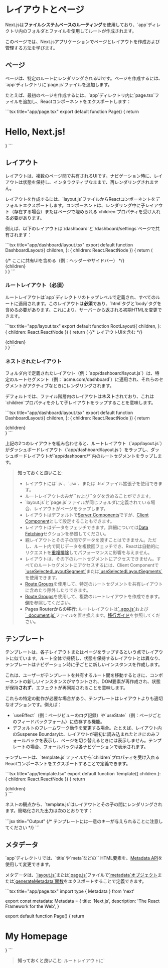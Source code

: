 # レイアウトとページ

Next.jsは**ファイルシステムベースのルーティング**を使用しており、\`app\`ディレクトリ内のフォルダとファイルを使用してルートが作成されます。

このページでは、Next.jsアプリケーションでページとレイアウトを作成および管理する方法を学びます。

## ページ

ページは、特定のルートにレンダリングされるUIです。ページを作成するには、\`app\`ディレクトリに\`page.js\`ファイルを追加します。

たとえば、最初のページを作成するには、\`app\`ディレクトリ内に\`page.tsx\`ファイルを追加し、Reactコンポーネントをエクスポートします：

\`\`\`tsx title="app/page.tsx"
export default function Page() {
  return <h1>Hello, Next.js!</h1>
}
\`\`\`

## レイアウト

レイアウトは、複数のページ間で共有されるUIです。ナビゲーション時に、レイアウトは状態を保持し、インタラクティブなままで、再レンダリングされません。

レイアウトを作成するには、\`layout.js\`ファイルからReactコンポーネントをデフォルトエクスポートします。コンポーネントは、レンダリング中に子レイアウト（存在する場合）またはページで埋められる\`children\`プロパティを受け入れる必要があります。

例えば、以下のレイアウトは\`/dashboard\`と\`/dashboard/settings\`ページで共有されます：

\`\`\`tsx title="app/dashboard/layout.tsx"
export default function DashboardLayout({
  children,
}: {
  children: React.ReactNode
}) {
  return (
    <section>
      {/* ここに共有UIを含める（例：ヘッダーやサイドバー） */}
      <nav></nav>
      {children}
    </section>
  )
}
\`\`\`

### ルートレイアウト（必須）

ルートレイアウトは\`app\`ディレクトリのトップレベルで定義され、すべてのルートに適用されます。このレイアウトは**必須**であり、\`html\`タグと\`body\`タグを含める必要があります。これにより、サーバーから返される初期HTMLを変更できます。

\`\`\`tsx title="app/layout.tsx"
export default function RootLayout({
  children,
}: {
  children: React.ReactNode
}) {
  return (
    <html lang="ja">
      <body>
        {/* レイアウトUIを含む */}
        <main>{children}</main>
      </body>
    </html>
  )
}
\`\`\`

### ネストされたレイアウト

フォルダ内で定義されたレイアウト（例：\`app/dashboard/layout.js\`）は、特定のルートセグメント（例：\`acme.com/dashboard\`）に適用され、それらのセグメントがアクティブなときにレンダリングされます。

デフォルトでは、ファイル階層内のレイアウトは**ネスト**されており、これは\`children\`プロパティを介して子レイアウトをラップすることを意味します。

\`\`\`tsx title="app/dashboard/layout.tsx"
export default function DashboardLayout({
  children,
}: {
  children: React.ReactNode
}) {
  return <section>{children}</section>
}
\`\`\`

上記の2つのレイアウトを組み合わせると、ルートレイアウト（\`app/layout.js\`）がダッシュボードレイアウト（\`app/dashboard/layout.js\`）をラップし、ダッシュボードレイアウトが\`app/dashboard/*\`内のルートセグメントをラップします。

> **知っておくと良いこと**:
>
> - レイアウトには\`.js\`、\`.jsx\`、または\`.tsx\`ファイル拡張子を使用できます。
> - ルートレイアウトのみが\`<html>\`および\`<body>\`タグを含めることができます。
> - \`layout.js\`と\`page.js\`ファイルが同じフォルダに定義されている場合、レイアウトがページをラップします。
> - レイアウトはデフォルトで[Server Components](/docs/app/building-your-application/rendering/server-components)ですが、[Client Component](/docs/app/building-your-application/rendering/client-components)として設定することもできます。
> - レイアウトはデータをフェッチできます。詳細については[Data Fetching](/docs/app/building-your-application/data-fetching)セクションを参照してください。
> - 親レイアウトとその子の間でデータを渡すことはできません。ただし、ルート内で同じデータを複数回フェッチでき、Reactは自動的にリクエストを[重複排除](/docs/app/building-your-application/caching#request-memoization)してパフォーマンスに影響を与えません。
> - レイアウトは、その下のルートセグメントにアクセスできません。すべてのルートセグメントにアクセスするには、Client Componentで[\`useSelectedLayoutSegment\`](/docs/app/api-reference/functions/use-selected-layout-segment)または[\`useSelectedLayoutSegments\`](/docs/app/api-reference/functions/use-selected-layout-segments)を使用できます。
> - [Route Groups](/docs/app/building-your-application/routing/route-groups)を使用して、特定のルートセグメントを共有レイアウトに含めたり除外したりできます。
> - [Route Groups](/docs/app/building-your-application/routing/route-groups)を使用して、複数のルートレイアウトを作成できます。[例](/docs/app/building-your-application/routing/route-groups#creating-multiple-root-layouts)を参照してください。
> - **Pages Routerからの移行:** ルートレイアウトは[\`_app.js\`](/docs/pages/building-your-application/routing/custom-app)および[\`_document.js\`](/docs/pages/building-your-application/routing/custom-document)ファイルを置き換えます。[移行ガイド](/docs/app/building-your-application/upgrading/app-router-migration#migrating-_documentjs-and-_appjs)を参照してください。

## テンプレート

テンプレートは、各子レイアウトまたはページをラップするという点でレイアウトに似ています。ルート全体で持続し、状態を保持するレイアウトとは異なり、テンプレートはナビゲーション時に子ごとに新しいインスタンスを作成します。

これは、ユーザーがテンプレートを共有するルート間を移動するときに、コンポーネントの新しいインスタンスがマウントされ、DOM要素が再作成され、状態が保持**されず**、エフェクトが再同期されることを意味します。

これらの特定の動作が必要な場合があり、テンプレートはレイアウトよりも適切なオプションです。例えば：

- \`useEffect\`（例：ページビューのログ記録）や\`useState\`（例：ページごとのフィードバックフォーム）に依存する機能。
- デフォルトのフレームワーク動作を変更する場合。たとえば、レイアウト内のSuspense Boundaryは、レイアウトが最初に読み込まれたときにのみフォールバックを表示し、ページを切り替えるときには表示しません。テンプレートの場合、フォールバックは各ナビゲーションで表示されます。

テンプレートは、\`template.js\`ファイルから\`children\`プロパティを受け入れるReactコンポーネントをエクスポートすることで定義できます。

\`\`\`tsx title="app/template.tsx"
export default function Template({ children }: { children: React.ReactNode }) {
  return <div>{children}</div>
}
\`\`\`

ネストの観点から、\`template.js\`はレイアウトとその子の間にレンダリングされます。簡略化された出力は次のとおりです：

\`\`\`jsx title="Output"
<Layout>
  {/* テンプレートには一意のキーが与えられることに注意してください */}
  <Template key={routeParam}>{children}</Template>
</Layout>
\`\`\`

## メタデータ

\`app\`ディレクトリでは、\`title\`や\`meta\`などの\`<head>\` HTML要素を、[Metadata API](/docs/app/building-your-application/optimizing/metadata)を使用して変更できます。

メタデータは、[\`layout.js\`](/docs/app/api-reference/file-conventions/layout)または[\`page.js\`](/docs/app/api-reference/file-conventions/page)ファイルで[\`metadata\`オブジェクト](/docs/app/api-reference/functions/generate-metadata#metadata-object)または[\`generateMetadata\`関数](/docs/app/api-reference/functions/generate-metadata#generatemetadata-function)をエクスポートすることで定義できます。

\`\`\`tsx title="app/page.tsx"
import type { Metadata } from 'next'

export const metadata: Metadata = {
  title: 'Next.js',
  description: 'The React Framework for the Web',
}

export default function Page() {
  return <h1>My Homepage</h1>
}
\`\`\`

> **知っておくと良いこと**: ルートレイアウトに\`<title>\`や\`<meta>\`などの\`<head>\`タグを手動で追加**しないでください**。代わりに、ストリーミングや\`<head>\`要素の重複排除などの高度な要件を自動的に処理する[Metadata API](/docs/app/api-reference/functions/generate-metadata)を使用する必要があります。

利用可能なメタデータオプションの詳細については、[API reference](/docs/app/api-reference/functions/generate-metadata)を参照してください。

## ページ間のリンク

[\`<Link>\`コンポーネント](/docs/app/api-reference/components/link)を使用して、ルート間を移動できます。\`<Link>\`はHTMLの\`<a>\`要素を拡張したNext.jsの組み込みコンポーネントで、[プリフェッチ](/docs/app/building-your-application/routing/linking-and-navigating#2-prefetching)とクライアント側のナビゲーションを提供します。

\`<Link>\`を使用するには、\`next/link\`からインポートし、コンポーネントに\`href\`プロパティを渡します：

\`\`\`tsx title="app/page.tsx"
import Link from 'next/link'

export default function Page() {
  return <Link href="/dashboard">Dashboard</Link>
}
\`\`\`

ルート間を移動するために使用できる他のオプションのプロパティがあります。詳細については、[API reference](/docs/app/api-reference/components/link)を参照してください。

## 例

### 動的ルートの作成

動的セグメントを使用して、動的データから複数のページを作成できます。たとえば、ブログ投稿用：

\`\`\`tsx title="app/blog/[slug]/page.tsx"
export default async function Page({
  params,
}: {
  params: Promise<{ slug: string }>
}) {
  const slug = (await params).slug
  return <div>My Post: {slug}</div>
}
\`\`\`

| ルート                       | 例URL           | \`params\`                     |
| --------------------------- | --------------- | ------------------------------ |
| \`app/blog/[slug]/page.js\` | \`/blog/a\`     | \`Promise<{ slug: 'a' }>\`    |
| \`app/blog/[slug]/page.js\` | \`/blog/b\`     | \`Promise<{ slug: 'b' }>\`    |
| \`app/blog/[slug]/page.js\` | \`/blog/c\`     | \`Promise<{ slug: 'c' }>\`    |

セグメントのページを生成する方法については、[generateStaticParams()](/docs/app/api-reference/functions/generate-static-params)ページを参照してください。

> **知っておくと良いこと**: 動的セグメントは、Pages Routerの[Dynamic Routes](/docs/pages/building-your-application/routing/dynamic-routes)に相当します。

### パターン：動的セグメントを使用してページのリストを作成する

\`\`\`tsx title="app/blog/page.tsx"
import Link from 'next/link'

export default async function Page() {
  const posts = await getPosts()

  return (
    <ul>
      {posts.map((post) => (
        <li key={post.slug}>
          <Link href={\`/blog/\${post.slug}\`}>{post.title}</Link>
        </li>
      ))}
    </ul>
  )
}
\`\`\`

## 次のステップ

Next.jsでのレイアウトとページの基本を理解したので、次のステップを進めます：

- **[Linking and Navigating](/docs/app/building-your-application/routing/linking-and-navigating)**: Next.jsでナビゲーションがどのように機能するか、およびLinkコンポーネントとuseRouterフックの使用方法を学びます。
- **[Loading UI and Streaming](/docs/app/building-your-application/routing/loading-ui-and-streaming)**: Suspense上に構築されたLoading UIを使用すると、特定のルートセグメントのローディング状態を作成し、準備が整ったらコンテンツを自動的にストリーミングできます。
- **[Error Handling](/docs/app/building-your-application/routing/error-handling)**: React Error Boundariesをルートセグメントとそのネストされた子を自動的にラップすることで、エラーを処理します。
- **[Parallel Routes](/docs/app/building-your-application/routing/parallel-routes)**: 独立してナビゲートできる同じビューで複数のページを同時にレンダリングします。
- **[Intercepting Routes](/docs/app/building-your-application/routing/intercepting-routes)**: インターセプティングルートを使用して、ルートをロードし、別のルートのコンテキストで表示します。
